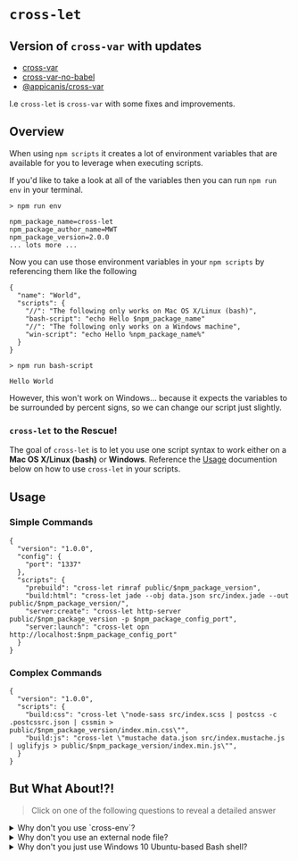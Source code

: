 # `cross-let`

## Version of `cross-var` with updates

- [cross-var](https://www.npmjs.com/package/cross-var)
- [cross-var-no-babel](https://www.npmjs.com/package/cross-var-no-babel?activeTab=readme)
- [@appicanis/cross-var](https://www.npmjs.com/package/@appicanis/cross-var?activeTab=readme)

I.e `cross-let` is `cross-var` with some fixes and improvements.

## Overview

When using `npm scripts` it creates a lot of environment variables that are available for you to leverage when executing scripts.

If you'd like to take a look at all of the variables then you can run `npm run env` in your terminal. 

```
> npm run env

npm_package_name=cross-let
npm_package_author_name=MWT
npm_package_version=2.0.0
... lots more ...
```

Now you can use those environment variables in your `npm scripts` by referencing them like the following

```
{
  "name": "World",
  "scripts": {
    "//": "The following only works on Mac OS X/Linux (bash)",
    "bash-script": "echo Hello $npm_package_name"
    "//": "The following only works on a Windows machine",
    "win-script": "echo Hello %npm_package_name%"
  }
}
```

```
> npm run bash-script

Hello World
```
However, this won't work on Windows... because it expects the variables to be surrounded by percent signs, so we can change our script just slightly.

### `cross-let` to the Rescue!

The goal of `cross-let` is to let you use one script syntax to work either on a **Mac OS X/Linux (bash)** or **Windows**. Reference the [Usage]() documention below on how to use `cross-let` in your scripts.

## Usage

### Simple Commands

```
{
  "version": "1.0.0",
  "config": {
    "port": "1337"
  },
  "scripts": {
    "prebuild": "cross-let rimraf public/$npm_package_version",
    "build:html": "cross-let jade --obj data.json src/index.jade --out public/$npm_package_version/",
    "server:create": "cross-let http-server public/$npm_package_version -p $npm_package_config_port",
    "server:launch": "cross-let opn http://localhost:$npm_package_config_port"
  }
}
```

### Complex Commands

```
{
  "version": "1.0.0",
  "scripts": {
    "build:css": "cross-let \"node-sass src/index.scss | postcss -c .postcssrc.json | cssmin > public/$npm_package_version/index.min.css\"",
    "build:js": "cross-let \"mustache data.json src/index.mustache.js | uglifyjs > public/$npm_package_version/index.min.js\"",
  }
}
```

## But What About!?!

> Click on one of the following questions to reveal a detailed answer

<details>
	<summary>Why don't you use `cross-env`?</summary>
    `cross-env` is great for scripts that need a particular environment variable
set, but isn't intended to fix cross-environment issues when using variables
inside an `npm script` 
</details>

<details>
	<summary>Why don't you use an external node file?</summary>
    That is a fine solution to this problem, but if you would rather stick to
straight up `npm scripts`, then this is a good solution
</details>

<details>
  <summary>Why don't you just use Windows 10 Ubuntu-based Bash shell?</summary>
Yes, if you can do that... then great! Windows 10’s version 1607 update, dubbed the “Anniversary Update”, has [intergrated a great bash shell](https://msdn.microsoft.com/en-us/commandline/wsl/about) that should allow you to run Linux software directly on Windows without any changes.

However, if you want to support older Windows versions, then you might consider using `cross-env` or another approach to leverage environment variables in your scripts.
</details>

